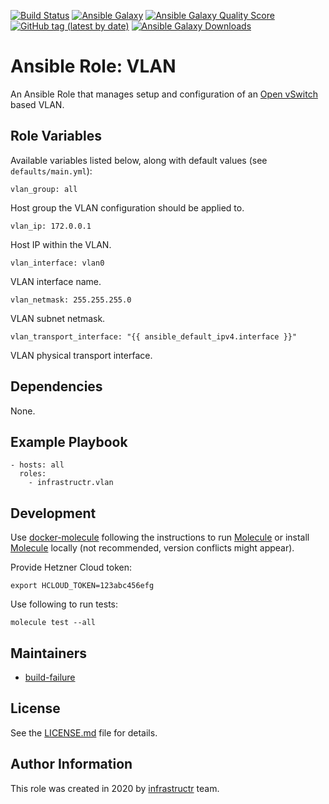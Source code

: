 [![Build Status](https://travis-ci.org/infrastructr/ansible-role-vlan.svg?branch=master)](https://travis-ci.org/infrastructr/ansible-role-vlan)
[![Ansible Galaxy](https://img.shields.io/badge/role-infrastructr.vlan-blue.svg)](https://galaxy.ansible.com/infrastructr/vlan/)
[![Ansible Galaxy Quality Score](https://img.shields.io/ansible/quality/49619)](https://galaxy.ansible.com/nl2go/clickhouse_backup/)
[![GitHub tag (latest by date)](https://img.shields.io/github/v/tag/infrastructr/ansible-role-vlan)](https://galaxy.ansible.com/infrastructr/vlan)
[![Ansible Galaxy Downloads](https://img.shields.io/ansible/role/d/49619.svg?color=blue)](https://galaxy.ansible.com/infrastructr/vlan/)

# Ansible Role: VLAN

An Ansible Role that manages setup and configuration of an [Open vSwitch](https://www.openvswitch.org/) based VLAN.

## Role Variables

Available variables listed below, along with default values (see `defaults/main.yml`):

    vlan_group: all
    
Host group the VLAN configuration should be applied to.    
    
    vlan_ip: 172.0.0.1

Host IP within the VLAN.    
    
    vlan_interface: vlan0
    
VLAN interface name.    
    
    vlan_netmask: 255.255.255.0
    
VLAN subnet netmask.    
    
    vlan_transport_interface: "{{ ansible_default_ipv4.interface }}"

VLAN physical transport interface.

## Dependencies

None.

## Example Playbook

    - hosts: all
      roles:
        - infrastructr.vlan

## Development

Use [docker-molecule](https://github.com/infrastructr/docker-molecule) following the instructions to run [Molecule](https://molecule.readthedocs.io/en/stable/)
or install [Molecule](https://molecule.readthedocs.io/en/stable/) locally (not recommended, version conflicts might appear).

Provide Hetzner Cloud token:

    export HCLOUD_TOKEN=123abc456efg

Use following to run tests:

    molecule test --all

## Maintainers

- [build-failure](https://github.com/build-failure)

## License

See the [LICENSE.md](LICENSE.md) file for details.

## Author Information

This role was created in 2020 by [infrastructr](https://github.com/infrastructr) team.
